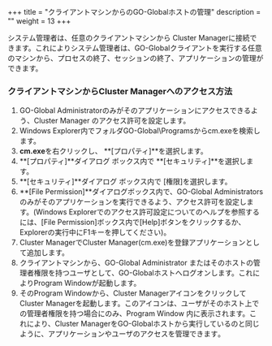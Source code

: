 
+++
title = "クライアントマシンからのGO-Globalホストの管理"
description = ""
weight = 13
+++

システム管理者は、任意のクライアントマシンから Cluster Managerに接続できます。これによりシステム管理者は、GO-Globalクライアントを実行する任意のマシンから、プロセスの終了、セッションの終了、アプリケーションの管理ができます。

### クライアントマシンからCluster Managerへのアクセス方法

1. GO-Global Administratorのみがそのアプリケーションにアクセスできるよう、Cluster Manager のアクセス許可を設定します。
2. Windows Explorer内でフォルダGO-Global\Programsからcm.exeを検索します。
3. **cm.exe**を右クリックし、 **[プロパティ]**を選択します。
4. **[プロパティ]**ダイアログ ボックス内で **[セキュリティ]**を選択します。
5. **[セキュリティ]**ダイアログ ボックス内で [権限]を選択します。
6. **[File Permission]**ダイアログボックス内で、GO-Global Administratorsのみがそのアプリケーションを実行できるよう、アクセス許可を設定します。(Windows Explorerでのアクセス許可設定についてのヘルプを参照するには、[File Permission]ボックス内で[Help]ボタンをクリックするか、Explorerの実行中にF1キーを押してください)。
7. Cluster ManagerでCluster Manager(cm.exe)を登録アプリケーションとして追加します。
8. クライアントマシンから、GO-Global Administrator またはそのホストの管理者権限を持つユーザとして、GO-Globalホストへログオンします。これによりProgram Windowが起動します。
9. そのProgram Windowから、Cluster ManagerアイコンをクリックしてCluster Managerを起動します。このアイコンは、ユーザがそのホスト上での管理者権限を持つ場合にのみ、Program Window 内に表示されます。これにより、Cluster ManagerをGO-Globalホストから実行しているのと同じように、アプリケーションやユーザのアクセスを管理できます｡